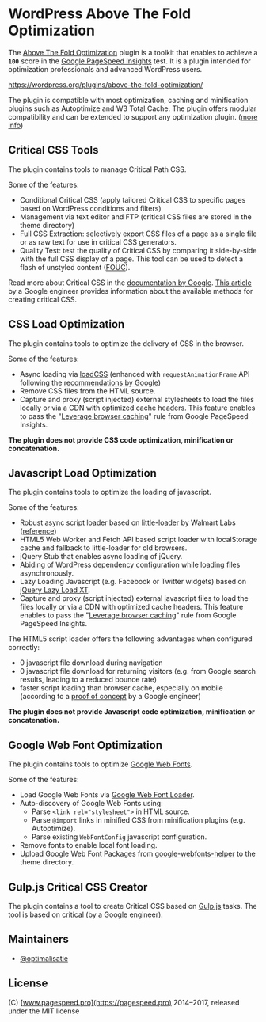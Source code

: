 # WordPress Above The Fold Optimization

The [Above The Fold Optimization](https://wordpress.org/plugins/above-the-fold-optimization/) plugin is a toolkit that enables to achieve a **`100`** score in the [Google PageSpeed Insights](https://developers.google.com/speed/pagespeed/insights/) test. It is a plugin intended for optimization professionals and advanced WordPress users.

https://wordpress.org/plugins/above-the-fold-optimization/

The plugin is compatible with most optimization, caching and minification plugins such as Autoptimize and W3 Total Cache. The plugin offers modular compatibility and can be extended to support any optimization plugin. ([more info](https://github.com/optimalisatie/above-the-fold-optimization/tree/master/trunk/modules/plugins/))

## Critical CSS Tools

The plugin contains tools to manage Critical Path CSS. 

Some of the features:

* Conditional Critical CSS (apply tailored Critical CSS to specific pages based on WordPress conditions and filters)
* Management via text editor and FTP (critical CSS files are stored in the theme directory)
* Full CSS Extraction: selectively export CSS files of a page as a single file or as raw text for use in critical CSS generators.
* Quality Test: test the quality of Critical CSS by comparing it side-by-side with the full CSS display of a page. This tool can be used to detect a flash of unstyled content ([FOUC](https://en.wikipedia.org/wiki/Flash_of_unstyled_content)).

Read more about Critical CSS in the [documentation by Google](https://developers.google.com/speed/docs/insights/PrioritizeVisibleContent). 
[This article](https://github.com/addyosmani/critical-path-css-tools) by a Google engineer provides information about the available methods for creating critical CSS. 

## CSS Load Optimization

The plugin contains tools to optimize the delivery of CSS in the browser.

Some of the features:

* Async loading via [loadCSS](https://github.com/filamentgroup/loadCSS) (enhanced with `requestAnimationFrame` API following the [recommendations by Google](https://developers.google.com/speed/docs/insights/OptimizeCSSDelivery))
* Remove CSS files from the HTML source.
* Capture and proxy (script injected) external stylesheets to load the files locally or via a CDN with optimized cache headers. This feature enables to pass the "[Leverage browser caching](https://developers.google.com/speed/docs/insights/LeverageBrowserCaching)" rule from Google PageSpeed Insights.

**The plugin does not provide CSS code optimization, minification or concatenation.**

## Javascript Load Optimization

The plugin contains tools to optimize the loading of javascript.

Some of the features:
* Robust async script loader based on [little-loader](https://github.com/walmartlabs/little-loader) by Walmart Labs ([reference](https://formidable.com/blog/2016/01/07/the-only-correct-script-loader-ever-made/))
* HTML5 Web Worker and Fetch API based script loader with localStorage cache and fallback to little-loader for old browsers.
* jQuery Stub that enables async loading of jQuery.
* Abiding of WordPress dependency configuration while loading files asynchronously.
* Lazy Loading Javascript (e.g. Facebook or Twitter widgets) based on [jQuery Lazy Load XT](https://github.com/ressio/lazy-load-xt#widgets).
* Capture and proxy (script injected) external javascript files to load the files locally or via a CDN with optimized cache headers. This feature enables to pass the "[Leverage browser caching](https://developers.google.com/speed/docs/insights/LeverageBrowserCaching)" rule from Google PageSpeed Insights.

The HTML5 script loader offers the following advantages when configured correctly:

* 0 javascript file download during navigation
* 0 javascript file download for returning visitors (e.g. from Google search results, leading to a reduced bounce rate)
* faster script loading than browser cache, especially on mobile (according to a [proof of concept](https://addyosmani.com/basket.js/) by a Google engineer)

**The plugin does not provide Javascript code optimization, minification or concatenation.**

## Google Web Font Optimization

The plugin contains tools to optimize [Google Web Fonts](https://fonts.google.com/). 

Some of the features:

* Load Google Web Fonts via [Google Web Font Loader](https://github.com/typekit/webfontloader).
* Auto-discovery of Google Web Fonts using:
	* Parse `<link rel="stylesheet">` in HTML source.
	* Parse `@import` links in minified CSS from minification plugins (e.g. Autoptimize).
	* Parse existing `WebFontConfig` javascript configuration.
* Remove fonts to enable local font loading.
* Upload Google Web Font Packages from [google-webfonts-helper](https://google-webfonts-helper.herokuapp.com/) to the theme directory.

## Gulp.js Critical CSS Creator

The plugin contains a tool to create Critical CSS based on [Gulp.js](https://gulpjs.com/) tasks. The tool is based on [critical](https://github.com/addyosmani/critical) (by a Google engineer).

## Maintainers

* [@optimalisatie](https://github.com/optimalisatie)

## License

(C) [www.pagespeed.pro](https://pagespeed.pro) 2014–2017, released under the MIT license
